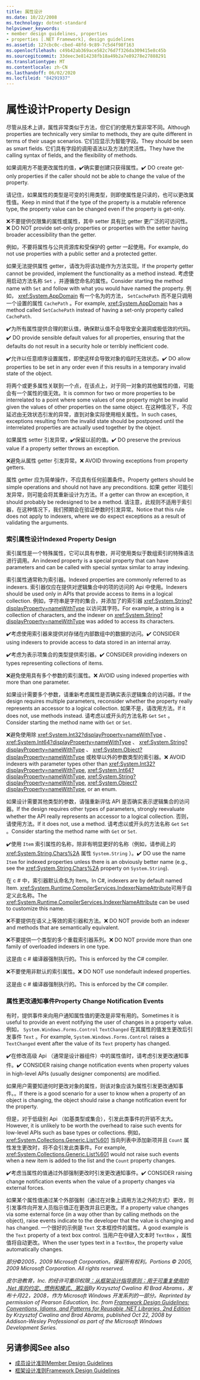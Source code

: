 ```yaml
---
title: 属性设计
ms.date: 10/22/2008
ms.technology: dotnet-standard
helpviewer_keywords:
- member design guidelines, properties
- properties [.NET Framework], design guidelines
ms.assetid: 127cbc0c-cbed-48fd-9c89-7c5d4f98f163
ms.openlocfilehash: c49b42ab369ace582c76d7f326da309415e8c45b
ms.sourcegitcommit: 33deec3e814238fb18a49b2a7e89278e27888291
ms.translationtype: MT
ms.contentlocale: zh-CN
ms.lasthandoff: 06/02/2020
ms.locfileid: "84291937"
---
```

# <a name="property-design"></a><span data-ttu-id="9128e-102">属性设计</span><span class="sxs-lookup"><span data-stu-id="9128e-102">Property Design</span></span>
<span data-ttu-id="9128e-103">尽管从技术上讲，属性非常类似于方法，但它们的使用方案非常不同。</span><span class="sxs-lookup"><span data-stu-id="9128e-103">Although properties are technically very similar to methods, they are quite different in terms of their usage scenarios.</span></span> <span data-ttu-id="9128e-104">它们应显示为智能字段。</span><span class="sxs-lookup"><span data-stu-id="9128e-104">They should be seen as smart fields.</span></span> <span data-ttu-id="9128e-105">它们具有字段的调用语法以及方法的灵活性。</span><span class="sxs-lookup"><span data-stu-id="9128e-105">They have the calling syntax of fields, and the flexibility of methods.</span></span>

 <span data-ttu-id="9128e-106">如果调用方不能更改属性的值，✔️确实要创建只获得属性。</span><span class="sxs-lookup"><span data-stu-id="9128e-106">✔️ DO create get-only properties if the caller should not be able to change the value of the property.</span></span>

 <span data-ttu-id="9128e-107">请记住，如果属性的类型是可变的引用类型，则即使属性是只读的，也可以更改属性值。</span><span class="sxs-lookup"><span data-stu-id="9128e-107">Keep in mind that if the type of the property is a mutable reference type, the property value can be changed even if the property is get-only.</span></span>

 <span data-ttu-id="9128e-108">❌不要提供仅限集的属性或属性，其中 setter 具有比 getter 更广泛的可访问性。</span><span class="sxs-lookup"><span data-stu-id="9128e-108">❌ DO NOT provide set-only properties or properties with the setter having broader accessibility than the getter.</span></span>

 <span data-ttu-id="9128e-109">例如，不要将属性与公共资源库和受保护的 getter 一起使用。</span><span class="sxs-lookup"><span data-stu-id="9128e-109">For example, do not use properties with a public setter and a protected getter.</span></span>

 <span data-ttu-id="9128e-110">如果无法提供属性 getter，请改为将该功能作为方法实现。</span><span class="sxs-lookup"><span data-stu-id="9128e-110">If the property getter cannot be provided, implement the functionality as a method instead.</span></span> <span data-ttu-id="9128e-111">考虑使用启动方法名称 `Set` ，并遵循您命名的属性。</span><span class="sxs-lookup"><span data-stu-id="9128e-111">Consider starting the method name with `Set` and follow with what you would have named the property.</span></span> <span data-ttu-id="9128e-112">例如， <xref:System.AppDomain> 有一个名为的方法， `SetCachePath` 而不是只调用一个设置的属性 `CachePath` 。</span><span class="sxs-lookup"><span data-stu-id="9128e-112">For example, <xref:System.AppDomain> has a method called `SetCachePath` instead of having a set-only property called `CachePath`.</span></span>

 <span data-ttu-id="9128e-113">✔️为所有属性提供合理的默认值，确保默认值不会导致安全漏洞或极低效的代码。</span><span class="sxs-lookup"><span data-stu-id="9128e-113">✔️ DO provide sensible default values for all properties, ensuring that the defaults do not result in a security hole or terribly inefficient code.</span></span>

 <span data-ttu-id="9128e-114">✔️允许以任意顺序设置属性，即使这样会导致对象的临时无效状态。</span><span class="sxs-lookup"><span data-stu-id="9128e-114">✔️ DO allow properties to be set in any order even if this results in a temporary invalid state of the object.</span></span>

 <span data-ttu-id="9128e-115">将两个或更多属性关联到一个点，在该点上，对于同一对象的其他属性的值，可能会有一个属性的值无效。</span><span class="sxs-lookup"><span data-stu-id="9128e-115">It is common for two or more properties to be interrelated to a point where some values of one property might be invalid given the values of other properties on the same object.</span></span> <span data-ttu-id="9128e-116">在这种情况下，不应延迟由无效状态引发的异常，直到对象实际使用相关属性。</span><span class="sxs-lookup"><span data-stu-id="9128e-116">In such cases, exceptions resulting from the invalid state should be postponed until the interrelated properties are actually used together by the object.</span></span>

 <span data-ttu-id="9128e-117">如果属性 setter 引发异常，✔️保留以前的值。</span><span class="sxs-lookup"><span data-stu-id="9128e-117">✔️ DO preserve the previous value if a property setter throws an exception.</span></span>

 <span data-ttu-id="9128e-118">❌避免从属性 getter 引发异常。</span><span class="sxs-lookup"><span data-stu-id="9128e-118">❌ AVOID throwing exceptions from property getters.</span></span>

 <span data-ttu-id="9128e-119">属性 getter 应为简单操作，不应具有任何前置条件。</span><span class="sxs-lookup"><span data-stu-id="9128e-119">Property getters should be simple operations and should not have any preconditions.</span></span> <span data-ttu-id="9128e-120">如果 getter 可能引发异常，则可能会将其重新设计为方法。</span><span class="sxs-lookup"><span data-stu-id="9128e-120">If a getter can throw an exception, it should probably be redesigned to be a method.</span></span> <span data-ttu-id="9128e-121">请注意，此规则不适用于索引器，在这种情况下，我们预期会在验证参数时引发异常。</span><span class="sxs-lookup"><span data-stu-id="9128e-121">Notice that this rule does not apply to indexers, where we do expect exceptions as a result of validating the arguments.</span></span>

### <a name="indexed-property-design"></a><span data-ttu-id="9128e-122">索引属性设计</span><span class="sxs-lookup"><span data-stu-id="9128e-122">Indexed Property Design</span></span>
 <span data-ttu-id="9128e-123">索引属性是一个特殊属性，它可以具有参数，并可使用类似于数组索引的特殊语法进行调用。</span><span class="sxs-lookup"><span data-stu-id="9128e-123">An indexed property is a special property that can have parameters and can be called with special syntax similar to array indexing.</span></span>

 <span data-ttu-id="9128e-124">索引属性通常称为索引器。</span><span class="sxs-lookup"><span data-stu-id="9128e-124">Indexed properties are commonly referred to as indexers.</span></span> <span data-ttu-id="9128e-125">索引器仅应在提供对逻辑集合中的项的访问的 Api 中使用。</span><span class="sxs-lookup"><span data-stu-id="9128e-125">Indexers should be used only in APIs that provide access to items in a logical collection.</span></span> <span data-ttu-id="9128e-126">例如，字符串是字符的集合，并添加了的索引器 <xref:System.String?displayProperty=nameWithType> 以访问其字符。</span><span class="sxs-lookup"><span data-stu-id="9128e-126">For example, a string is a collection of characters, and the indexer on <xref:System.String?displayProperty=nameWithType> was added to access its characters.</span></span>

 <span data-ttu-id="9128e-127">✔️考虑使用索引器来提供对存储在内部数组中的数据的访问。</span><span class="sxs-lookup"><span data-stu-id="9128e-127">✔️ CONSIDER using indexers to provide access to data stored in an internal array.</span></span>

 <span data-ttu-id="9128e-128">✔️考虑为表示项集合的类型提供索引器。</span><span class="sxs-lookup"><span data-stu-id="9128e-128">✔️ CONSIDER providing indexers on types representing collections of items.</span></span>

 <span data-ttu-id="9128e-129">❌避免使用具有多个参数的索引属性。</span><span class="sxs-lookup"><span data-stu-id="9128e-129">❌ AVOID using indexed properties with more than one parameter.</span></span>

 <span data-ttu-id="9128e-130">如果设计需要多个参数，请重新考虑属性是否确实表示逻辑集合的访问器。</span><span class="sxs-lookup"><span data-stu-id="9128e-130">If the design requires multiple parameters, reconsider whether the property really represents an accessor to a logical collection.</span></span> <span data-ttu-id="9128e-131">如果不是，请改用方法。</span><span class="sxs-lookup"><span data-stu-id="9128e-131">If it does not, use methods instead.</span></span> <span data-ttu-id="9128e-132">请考虑以或开头的方法名称 `Get` `Set` 。</span><span class="sxs-lookup"><span data-stu-id="9128e-132">Consider starting the method name with `Get` or `Set`.</span></span>

 <span data-ttu-id="9128e-133">❌避免使用除 <xref:System.Int32?displayProperty=nameWithType> 、 <xref:System.Int64?displayProperty=nameWithType> 、 <xref:System.String?displayProperty=nameWithType> 、 <xref:System.Object?displayProperty=nameWithType> 或枚举以外的参数类型的索引器。</span><span class="sxs-lookup"><span data-stu-id="9128e-133">❌ AVOID indexers with parameter types other than <xref:System.Int32?displayProperty=nameWithType>, <xref:System.Int64?displayProperty=nameWithType>, <xref:System.String?displayProperty=nameWithType>, <xref:System.Object?displayProperty=nameWithType>, or an enum.</span></span>

 <span data-ttu-id="9128e-134">如果设计需要其他类型的参数，请强重新评估 API 是否确实表示逻辑集合的访问器。</span><span class="sxs-lookup"><span data-stu-id="9128e-134">If the design requires other types of parameters, strongly reevaluate whether the API really represents an accessor to a logical collection.</span></span> <span data-ttu-id="9128e-135">否则，请使用方法。</span><span class="sxs-lookup"><span data-stu-id="9128e-135">If it does not, use a method.</span></span> <span data-ttu-id="9128e-136">请考虑以或开头的方法名称 `Get` `Set` 。</span><span class="sxs-lookup"><span data-stu-id="9128e-136">Consider starting the method name with `Get` or `Set`.</span></span>

 <span data-ttu-id="9128e-137">✔️使用 `Item` 索引属性的名称，除非有明显更好的名称（例如，请参阅上的 <xref:System.String.Chars%2A> 属性 `System.String` ）。</span><span class="sxs-lookup"><span data-stu-id="9128e-137">✔️ DO use the name `Item` for indexed properties unless there is an obviously better name (e.g., see the <xref:System.String.Chars%2A> property on `System.String`).</span></span>

 <span data-ttu-id="9128e-138">在 c # 中，索引器默认命名为 Item。</span><span class="sxs-lookup"><span data-stu-id="9128e-138">In C#, indexers are by default named Item.</span></span> <span data-ttu-id="9128e-139"><xref:System.Runtime.CompilerServices.IndexerNameAttribute>可用于自定义此名称。</span><span class="sxs-lookup"><span data-stu-id="9128e-139">The <xref:System.Runtime.CompilerServices.IndexerNameAttribute> can be used to customize this name.</span></span>

 <span data-ttu-id="9128e-140">❌不要提供在语义上等效的索引器和方法。</span><span class="sxs-lookup"><span data-stu-id="9128e-140">❌ DO NOT provide both an indexer and methods that are semantically equivalent.</span></span>

 <span data-ttu-id="9128e-141">❌不要提供一个类型的多个重载索引器系列。</span><span class="sxs-lookup"><span data-stu-id="9128e-141">❌ DO NOT provide more than one family of overloaded indexers in one type.</span></span>

 <span data-ttu-id="9128e-142">这是由 c # 编译器强制执行的。</span><span class="sxs-lookup"><span data-stu-id="9128e-142">This is enforced by the C# compiler.</span></span>

 <span data-ttu-id="9128e-143">❌不要使用非默认的索引属性。</span><span class="sxs-lookup"><span data-stu-id="9128e-143">❌ DO NOT use nondefault indexed properties.</span></span>

 <span data-ttu-id="9128e-144">这是由 c # 编译器强制执行的。</span><span class="sxs-lookup"><span data-stu-id="9128e-144">This is enforced by the C# compiler.</span></span>

### <a name="property-change-notification-events"></a><span data-ttu-id="9128e-145">属性更改通知事件</span><span class="sxs-lookup"><span data-stu-id="9128e-145">Property Change Notification Events</span></span>
 <span data-ttu-id="9128e-146">有时，提供事件来向用户通知属性值的更改是非常有用的。</span><span class="sxs-lookup"><span data-stu-id="9128e-146">Sometimes it is useful to provide an event notifying the user of changes in a property value.</span></span> <span data-ttu-id="9128e-147">例如， `System.Windows.Forms.Control` `TextChanged` 在其属性的值发生更改后引发事件 `Text` 。</span><span class="sxs-lookup"><span data-stu-id="9128e-147">For example, `System.Windows.Forms.Control` raises a `TextChanged` event after the value of its `Text` property has changed.</span></span>

 <span data-ttu-id="9128e-148">✔️在修改高级 Api （通常是设计器组件）中的属性值时，请考虑引发更改通知事件。</span><span class="sxs-lookup"><span data-stu-id="9128e-148">✔️ CONSIDER raising change notification events when property values in high-level APIs (usually designer components) are modified.</span></span>

 <span data-ttu-id="9128e-149">如果用户需要知道何时更改对象的属性，则该对象应该为属性引发更改通知事件。。</span><span class="sxs-lookup"><span data-stu-id="9128e-149">If there is a good scenario for a user to know when a property of an object is changing, the object should raise a change notification event for the property.</span></span>

 <span data-ttu-id="9128e-150">但是，对于低级别 Api （如基类型或集合），引发此类事件的开销不太大。</span><span class="sxs-lookup"><span data-stu-id="9128e-150">However, it is unlikely to be worth the overhead to raise such events for low-level APIs such as base types or collections.</span></span> <span data-ttu-id="9128e-151">例如， <xref:System.Collections.Generic.List%601> 当向列表中添加新项并且 `Count` 属性发生更改时，将不会引发此类事件。</span><span class="sxs-lookup"><span data-stu-id="9128e-151">For example, <xref:System.Collections.Generic.List%601> would not raise such events when a new item is added to the list and the `Count` property changes.</span></span>

 <span data-ttu-id="9128e-152">✔️考虑当属性的值通过外部强制更改时引发更改通知事件。</span><span class="sxs-lookup"><span data-stu-id="9128e-152">✔️ CONSIDER raising change notification events when the value of a property changes via external forces.</span></span>

 <span data-ttu-id="9128e-153">如果某个属性值通过某个外部强制（通过在对象上调用方法之外的方式）更改，则引发事件向开发人员指示值正在更改并且已更改。</span><span class="sxs-lookup"><span data-stu-id="9128e-153">If a property value changes via some external force (in a way other than by calling methods on the object), raise events indicate to the developer that the value is changing and has changed.</span></span> <span data-ttu-id="9128e-154">一个很好的示例是 `Text` 文本框控件的属性。</span><span class="sxs-lookup"><span data-stu-id="9128e-154">A good example is the `Text` property of a text box control.</span></span> <span data-ttu-id="9128e-155">当用户在中键入文本时 `TextBox` ，属性值将自动更改。</span><span class="sxs-lookup"><span data-stu-id="9128e-155">When the user types text in a `TextBox`, the property value automatically changes.</span></span>

 <span data-ttu-id="9128e-156">*部分©2005，2009 Microsoft Corporation。保留所有权利。*</span><span class="sxs-lookup"><span data-stu-id="9128e-156">*Portions © 2005, 2009 Microsoft Corporation. All rights reserved.*</span></span>

 <span data-ttu-id="9128e-157">*皮尔逊教育，Inc. 的经许可重印权限[：从框架设计指导原则：用于可重复使用的 .Net 库的约定、惯例和模式、第2版](https://www.informit.com/store/framework-design-guidelines-conventions-idioms-and-9780321545619)By Krzysztof Cwalina 和 Brad Abrams，发布十月22，2008，作为 Microsoft Windows 开发系列的一部分。*</span><span class="sxs-lookup"><span data-stu-id="9128e-157">*Reprinted by permission of Pearson Education, Inc. from [Framework Design Guidelines: Conventions, Idioms, and Patterns for Reusable .NET Libraries, 2nd Edition](https://www.informit.com/store/framework-design-guidelines-conventions-idioms-and-9780321545619) by Krzysztof Cwalina and Brad Abrams, published Oct 22, 2008 by Addison-Wesley Professional as part of the Microsoft Windows Development Series.*</span></span>

## <a name="see-also"></a><span data-ttu-id="9128e-158">另请参阅</span><span class="sxs-lookup"><span data-stu-id="9128e-158">See also</span></span>

- [<span data-ttu-id="9128e-159">成员设计准则</span><span class="sxs-lookup"><span data-stu-id="9128e-159">Member Design Guidelines</span></span>](member.md)
- [<span data-ttu-id="9128e-160">框架设计准则</span><span class="sxs-lookup"><span data-stu-id="9128e-160">Framework Design Guidelines</span></span>](index.md)
